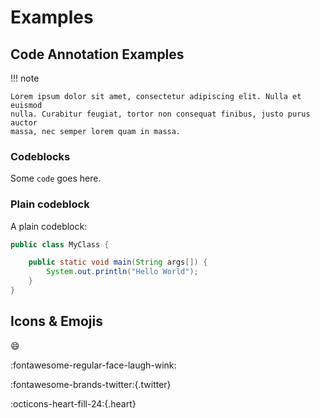 # Examples 

## Code Annotation Examples

!!! note

    Lorem ipsum dolor sit amet, consectetur adipiscing elit. Nulla et euismod
    nulla. Curabitur feugiat, tortor non consequat finibus, justo purus auctor
    massa, nec semper lorem quam in massa.

### Codeblocks

Some `code` goes here.

### Plain codeblock

A plain codeblock: 

```java title="A simple java class", linenums="1", hl_lines="4"
public class MyClass {

    public static void main(String args[]) {
        System.out.println("Hello World");
    }
}
```

## Icons & Emojis

:smile:

:fontawesome-regular-face-laugh-wink:

:fontawesome-brands-twitter:{.twitter}

:octicons-heart-fill-24:{.heart}

